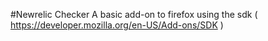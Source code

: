 #Newrelic Checker
A basic add-on to firefox using the sdk ( https://developer.mozilla.org/en-US/Add-ons/SDK )
